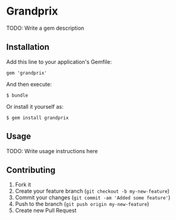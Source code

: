 # Grandprix

TODO: Write a gem description

## Installation

Add this line to your application's Gemfile:

    gem 'grandprix'

And then execute:

    $ bundle

Or install it yourself as:

    $ gem install grandprix

## Usage

TODO: Write usage instructions here

## Contributing

1. Fork it
2. Create your feature branch (`git checkout -b my-new-feature`)
3. Commit your changes (`git commit -am 'Added some feature'`)
4. Push to the branch (`git push origin my-new-feature`)
5. Create new Pull Request
